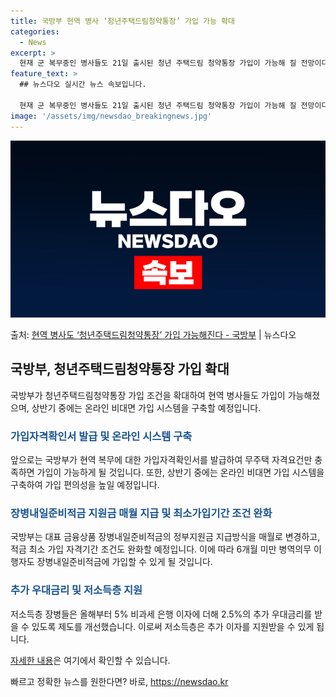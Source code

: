 ```yaml
---
title: 국방부 현역 병사 ‘청년주택드림청약통장’ 가입 가능 확대
categories:
  - News
excerpt: >
  현재 군 복무중인 병사들도 21일 출시된 청년 주택드림 청약통장 가입이 가능해 질 전망이다. 국방부는 21일…
feature_text: >
  ## 뉴스다오 실시간 뉴스 속보입니다.

  현재 군 복무중인 병사들도 21일 출시된 청년 주택드림 청약통장 가입이 가능해 질 전망이다. 국방부는 21일…
image: '/assets/img/newsdao_breakingnews.jpg'
---
```


![뉴스다오 속보](/assets/img/newsdao_breakingnews.jpg)

<p>출처: <a href="https://newsdao.kr/3196" rel="dofollow">현역 병사도 ‘청년주택드림청약통장’ 가입 가능해진다 - 국방부</a> | 뉴스다오</p>

<h2 data-ke-size="size26">국방부, 청년주택드림청약통장 가입 확대</h2>
<p data-ke-size="size16">국방부가 청년주택드림청약통장 가입 조건을 확대하여 현역 병사들도 가입이 가능해졌으며, 상반기 중에는 온라인 비대면 가입 시스템을 구축할 예정입니다.</p>

<h3><b><span style="color: #1a5490;">가입자격확인서 발급 및 온라인 시스템 구축</span></b></h3>
<p data-ke-size="size16">앞으로는 국방부가 현역 복무에 대한 가입자격확인서를 발급하여 무주택 자격요건만 충족하면 가입이 가능하게 될 것입니다. 또한, 상반기 중에는 온라인 비대면 가입 시스템을 구축하여 가입 편의성을 높일 예정입니다.</p>

<h3><b><span style="color: #1a5490;">장병내일준비적금 지원금 매월 지급 및 최소가입기간 조건 완화</span></b></h3>
<p data-ke-size="size16">국방부는 대표 금융상품 장병내일준비적금의 정부지원금 지급방식을 매월로 변경하고, 적금 최소 가입 자격기간 조건도 완화할 예정입니다. 이에 따라 6개월 미만 병역의무 이행자도 장병내일준비적금에 가입할 수 있게 될 것입니다.</p>

<h3><b><span style="color: #1a5490;">추가 우대금리 및 저소득층 지원</span></b></h3>
<p data-ke-size="size16">저소득층 장병들은 올해부터 5% 비과세 은행 이자에 더해 2.5%의 추가 우대금리를 받을 수 있도록 제도를 개선했습니다. 이로써 저소득층은 추가 이자를 지원받을 수 있게 됩니다.</p>
<p data-ke-size="size16"><a href="https://newsdao.kr/3196">자세한 내용</a>은 여기에서 확인할 수 있습니다.</p>
 

빠르고 정확한 뉴스를 원한다면? 바로, <a href="https://newsdao.kr" rel="dofollow">https://newsdao.kr</a>


